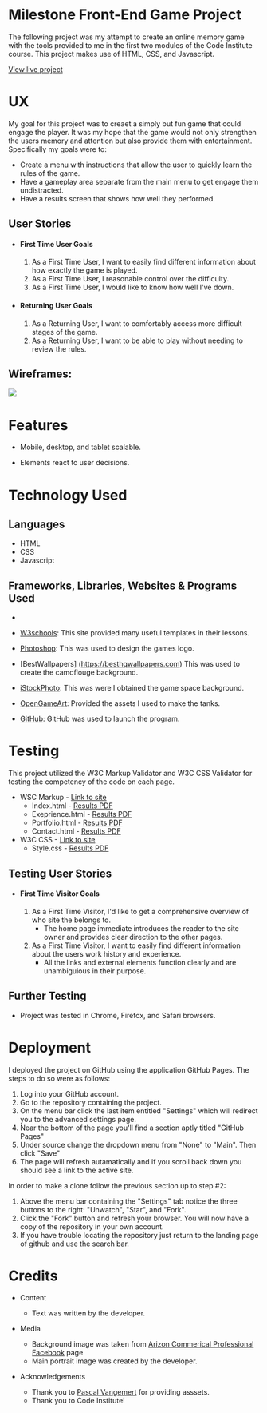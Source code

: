 # Milestone Front-End Game Project

The following project was my attempt to create an online memory game with the tools provided to me in the first two modules of the Code Institute course. 
This project makes use of HTML, CSS, and Javascript.

[View live project]()

# UX

My goal for this project was to creaet a simply but fun game that could engage the player. It was my hope that the game would not only
strengthen the users memory and attention but also provide them with entertainment. Specifically my goals were to:
- Create a menu with instructions that allow the user to quickly learn the rules of the game.
- Have a gameplay area separate from the main menu to get engage them undistracted.
- Have a results screen that shows how well they performed.


## User Stories

-   #### First Time User Goals

    1. As a First Time User, I want to easily find different information about how exactly the game is played.
    2. As a First Time User, I reasonable control over the difficulty.
    3. As a First Time User, I would like to know how well I've down.    

-   #### Returning User Goals

    1. As a Returning User, I want to comfortably access more difficult stages of the game.
    2. As a Returning User, I want to be able to play without needing to review the rules.

## Wireframes:

<img src="assets/images/wireframes/homepage-wireframe.png">


# Features

- Mobile, desktop, and tablet scalable.

- Elements react to user decisions.

# Technology Used

## Languages

- HTML
- CSS
- Javascript

## Frameworks, Libraries, Websites & Programs Used
- 

- [W3schools](https://www.w3schools.com/): This site provided many useful templates in their lessons.

- [Photoshop](https://photoshop.com/en): This was used to design the games logo. 

- [BestWallpapers] (https://besthqwallpapers.com) This was used to create the camoflouge background.

- [iStockPhoto](https://istockphoto.com): This was were I obtained the game space background.

- [OpenGameArt](https://opengameart.org/): Provided the assets I used to make the tanks. 

- [GitHub](https://github.com/): GitHub was used to launch the program.



# Testing
This project utilized the W3C Markup Validator and W3C CSS Validator for testing the competency of the code on each page.

- WSC Markup - [Link to site](https://validator.w3.org/)
    - Index.html - <a href="assets/PDFs/Index - Success.pdf"> Results PDF </a>
    - Exeprience.html - <a href="assets/PDFs/Experience - Success.pdf"> Results PDF</a>
    - Portfolio.html - <a href="assets/PDFs/Portfolio - Success.pdf">Results PDF</a>
    - Contact.html - <a href="assets/PDFs/Contact - Success.pdf">Results PDF </a>
- W3C CSS - [Link to site](https://jigsaw.w3.org/css-validator/#validate_by_input)
    - Style.css - <a href="assets/PDFs/CSS - Success.pdf">Results PDF </a>

## Testing User Stories

-   #### First Time Visitor Goals
    1. As a First Time Visitor, I'd like to get a comprehensive overview of who site the belongs to.
        - The home page immediate introduces the reader to the site owner and provides clear direction to the other pages.
    2. As a First Time Visitor, I want to easily find different information about the users work history and experience.    
        -  All the links and external elements function clearly and are unambiguious in their purpose.

## Further Testing

- Project was tested in Chrome, Firefox, and Safari browsers.

# Deployment

I deployed the project on GitHub using the application GitHub Pages. The steps to do so were as follows:
1.  Log into your GitHub account. 
2.  Go to the repository containing the project.
3.  On the menu bar click the last item entitled "Settings" which will redirect you to the advanced settings page.
4.  Near the bottom of the page you'll find a section aptly titled "GitHub Pages"
5.  Under source change the dropdown menu from "None" to "Main". Then click "Save"
6.  The page will refresh autamatically and if you scroll back down you should see a link to the active site.

In order to make a clone follow the previous section up to step #2:
1.  Above the menu bar containing the "Settings" tab notice the three buttons to the right: "Unwatch", "Star", and "Fork".
2.  Click the "Fork" button and refresh your browser. You will now have a copy of the repository in your own account.
3.  If you have trouble locating the repository just return to the landing page of github and use the search bar.

# Credits

- Content
    - Text was written by the developer.

- Media
    - Background image was taken from [Arizon Commerical Professional Facebook](https://www.facebook.com/ArizonaCommercialProfessionals/) page
    - Main portrait image was created by the developer.

- Acknowledgements
    - Thank you to [Pascal Vangemert](http://www.pascalvangemert.nl/#/profile) for providing asssets.
    - Thank you to Code Institute!